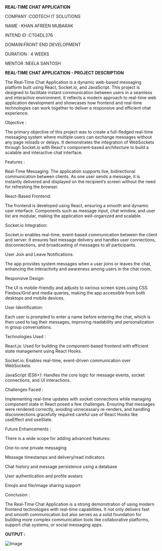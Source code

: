 **REAL-TIME CHAT APPLICATION**

COMPANY :CODTECH IT SOLUTIONS

NAME : KHAN AFREEN MUBARAK

INTEND ID :CT04DL376

DOMAIN:FRONT END DEVELOPMENT

DURATION : 4 WEEKS

MENTOR :NEELA SANTOSH

**REAL-TIME CHAT APPLICATION - PROJECT DESCRIPTION**

The Real-Time Chat Application is a dynamic web-based messaging platform built using React, Socket.io, and JavaScript. This project is designed to facilitate instant communication between users in a seamless and interactive environment. It reflects a modern approach to real-time web application development and showcases how frontend and real-time technologies can work together to deliver a responsive and efficient chat experience.

Objective :

The primary objective of this project was to create a full-fledged real-time messaging system where multiple users can exchange messages without any page reloads or delays. It demonstrates the integration of WebSockets through Socket.io with React's component-based architecture to build a scalable and interactive chat interface.

Features :

Real-Time Messaging:
The application supports live, bidirectional communication between clients. As one user sends a message, it is instantly delivered and displayed on the recipient’s screen without the need for refreshing the browser.

React-Based Frontend:

The frontend is developed using React, ensuring a smooth and dynamic user interface. Components such as message input, chat window, and user list are modular, making the application well-organized and scalable.

Socket.io Integration:

Socket.io enables real-time, event-based communication between the client and server. It ensures fast message delivery and handles user connections, disconnections, and broadcasting of messages to all participants.

User Join and Leave Notifications:

The app provides system messages when a user joins or leaves the chat, enhancing the interactivity and awareness among users in the chat room.

Responsive Design:

The UI is mobile-friendly and adjusts to various screen sizes using CSS Flexbox/Grid and media queries, making the app accessible from both desktops and mobile devices.

User Identification:

Each user is prompted to enter a name before entering the chat, which is then used to tag their messages, improving readability and personalization in group conversations.

Technologies Used :

React.js: Used for building the component-based frontend with efficient state management using React Hooks.

Socket.io: Enables real-time, event-driven communication over WebSockets.

JavaScript (ES6+): Handles the core logic for message events, socket connections, and UI interactions.


Challenges Faced :

Implementing real-time updates with socket connections while managing component state in React posed a few challenges. Ensuring that messages were rendered correctly, avoiding unnecessary re-renders, and handling disconnections gracefully required careful use of React Hooks like useEffect and useState.

Future Enhancements :

There is a wide scope for adding advanced features:

One-to-one private messaging

Message timestamps and delivery/read indicators

Chat history and message persistence using a database

User authentication and profile avatars

Emojis and file/image sharing support

Conclusion :

The Real-Time Chat Application is a strong demonstration of using modern frontend technologies with real-time capabilities. It not only delivers fast and smooth communication but also serves as a solid foundation for building more complex communication tools like collaborative platforms, support chat systems, or social messaging apps.

**OUTPUT :**

![Image](https://github.com/user-attachments/assets/6f48186d-2546-4690-8e6d-0842ae113b87)
